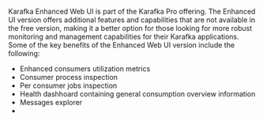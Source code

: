 Karafka Enhanced Web UI is part of the Karafka Pro offering. The Enhanced UI version offers additional features and capabilities that are not available in the free version, making it a better option for those looking for more robust monitoring and management capabilities for their Karafka applications. Some of the key benefits of the Enhanced Web UI version include the following:

- Enhanced consumers utilization metrics
- Consumer process inspection 
- Per consumer jobs inspection
- Health dashhoard containing general consumption overview information
- Messages explorer
- 
